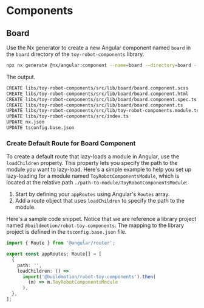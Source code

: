 # Components

## Board

Use the Nx generator to create a new Angular component named `board` in the `board` directory of the `toy-robot-components` library.

```bash
npx nx generate @nx/angular:component --name=board --directory=board --export=true --standalone=false --nameAndDirectoryFormat=as-provided --selector=robot --style=scss --no-interactive 
```

The output.

```bash
CREATE libs/toy-robot-components/src/lib/board/board.component.scss
CREATE libs/toy-robot-components/src/lib/board/board.component.html
CREATE libs/toy-robot-components/src/lib/board/board.component.spec.ts
CREATE libs/toy-robot-components/src/lib/board/board.component.ts
UPDATE libs/toy-robot-components/src/lib/toy-robot-components.module.ts
UPDATE libs/toy-robot-components/src/index.ts
UPDATE nx.json
UPDATE tsconfig.base.json
```

### Create Default Route for Board Component

To create a default route that lazy-loads a module in Angular, use the `loadChildren` property. This property lets you specify the path to the module you want to lazy-load. Here's a simple example to help you set up lazy-loading for a module named `ToyRobotComponentsModule`, which is located at the relative path `./path-to-module/ToyRobotComponentsModule`:

1. Start by defining your `appRoutes` using Angular's `Routes` array.
2. Add a route object that uses `loadChildren` to specify the path to the module.

Here's a sample code snippet. Notice that we are reference a library project named `@buildmotion/robot-toy-components`. The mapping to the library project is defined in the `tsconfig.base.json` file.

```typescript
import { Route } from '@angular/router';

export const appRoutes: Route[] = [
  {
    path: '',
    loadChildren: () =>
      import('@buildmotion/robot-toy-components').then(
        (m) => m.ToyRobotComponentsModule
      ),
  },
];

```
